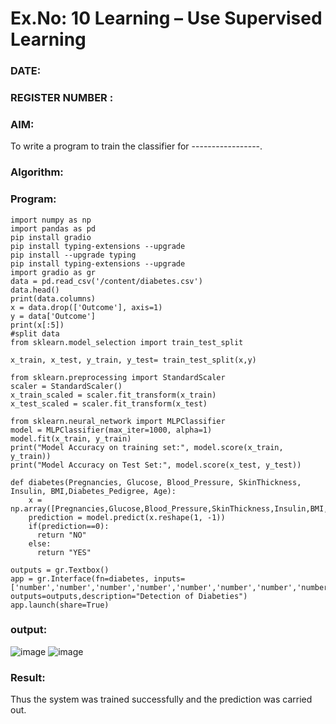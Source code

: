 # Ex.No: 10 Learning – Use Supervised Learning  
### DATE:                                                                            
### REGISTER NUMBER : 
### AIM: 
To write a program to train the classifier for -----------------.
###  Algorithm:

### Program:
```
import numpy as np
import pandas as pd
pip install gradio
pip install typing-extensions --upgrade
pip install --upgrade typing
pip install typing-extensions --upgrade
import gradio as gr
data = pd.read_csv('/content/diabetes.csv')
data.head()
print(data.columns)
x = data.drop(['Outcome'], axis=1)
y = data['Outcome']
print(x[:5])
#split data
from sklearn.model_selection import train_test_split

x_train, x_test, y_train, y_test= train_test_split(x,y)

from sklearn.preprocessing import StandardScaler
scaler = StandardScaler()
x_train_scaled = scaler.fit_transform(x_train)
x_test_scaled = scaler.fit_transform(x_test)

from sklearn.neural_network import MLPClassifier
model = MLPClassifier(max_iter=1000, alpha=1)
model.fit(x_train, y_train)
print("Model Accuracy on training set:", model.score(x_train, y_train))
print("Model Accuracy on Test Set:", model.score(x_test, y_test))

def diabetes(Pregnancies, Glucose, Blood_Pressure, SkinThickness, Insulin, BMI,Diabetes_Pedigree, Age):
    x = np.array([Pregnancies,Glucose,Blood_Pressure,SkinThickness,Insulin,BMI,Diabetes_Pedigree,Age])
    prediction = model.predict(x.reshape(1, -1))
    if(prediction==0):
      return "NO"
    else:
      return "YES"

outputs = gr.Textbox()
app = gr.Interface(fn=diabetes, inputs=['number','number','number','number','number','number','number','number'], outputs=outputs,description="Detection of Diabeties")
app.launch(share=True)
```

### output:

![image](https://github.com/user-attachments/assets/a837d6fc-d8c3-4d9c-a3b0-e0eda84ced3b)
![image](https://github.com/user-attachments/assets/6ec2ae90-53dc-4730-aa29-62fb828293fc)




### Result:
Thus the system was trained successfully and the prediction was carried out.
